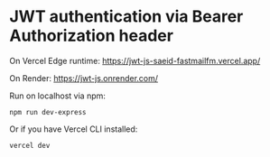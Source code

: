 # JWT authentication via Bearer Authorization header

On Vercel Edge runtime:
https://jwt-js-saeid-fastmailfm.vercel.app/

On Render:
https://jwt-js.onrender.com/

Run on localhost via npm:
````
npm run dev-express
````

Or if you have Vercel CLI installed:
````
vercel dev
````



